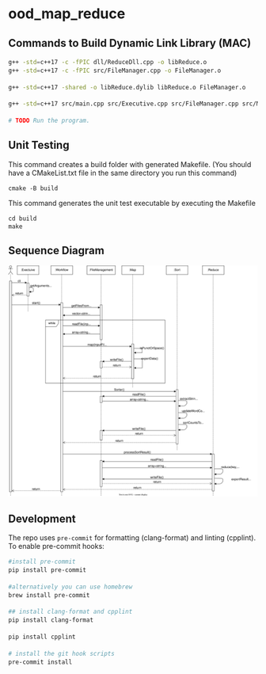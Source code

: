 # ood_map_reduce

## Commands to Build Dynamic Link Library (MAC)

```sh
g++ -std=c++17 -c -fPIC dll/ReduceDll.cpp -o libReduce.o
g++ -std=c++17 -c -fPIC src/FileManager.cpp -o FileManager.o

g++ -std=c++17 -shared -o libReduce.dylib libReduce.o FileManager.o

g++ -std=c++17 src/main.cpp src/Executive.cpp src/FileManager.cpp src/Map.cpp src/Sort.cpp src/Workflow.cpp -o main

# TODO Run the program.
```

## Unit Testing
This command creates a build folder with generated Makefile. (You should have a CMakeList.txt file in the same directory you run this command)
```console
cmake -B build
``` 
This command generates the unit test executable by executing the Makefile
```console
cd build
make
```
## Sequence Diagram

![seq_diagram](docs/sequence.drawio.svg)

## Development

The repo uses `pre-commit` for formatting (clang-format) and linting (cpplint). To enable pre-commit hooks:

```bash
#install pre-commit
pip install pre-commit

#alternatively you can use homebrew
brew install pre-commit

## install clang-format and cpplint
pip install clang-format

pip install cpplint

# install the git hook scripts
pre-commit install
```

